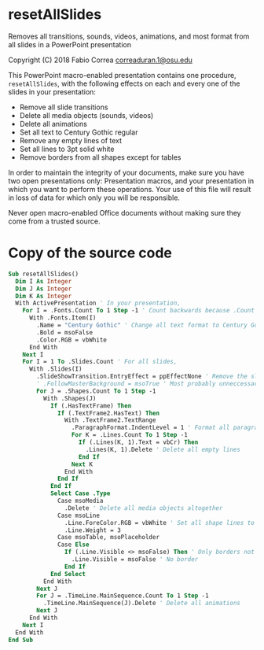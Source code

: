 # resetAllSlides

Removes all transitions, sounds, videos, animations, and most format from all slides in a PowerPoint presentation

Copyright (C) 2018 Fabio Correa correaduran.1@osu.edu

This PowerPoint macro-enabled presentation contains one procedure, `resetAllSlides`, with the following effects on each and every one of the slides in your presentation:

* Remove all slide transitions
* Delete all media objects (sounds, videos)
* Delete all animations
* Set all text to Century Gothic regular
* Remove any empty lines of text
* Set all lines to 3pt solid white
* Remove borders from all shapes except for tables

In order to maintain the integrity of your documents, make sure you have two open presentations only: Presentation macros, and your presentation in which you want to perform these operations. Your use of this file will result in loss of data for which only you will be responsible.

Never open macro-enabled Office documents without making sure they come from a trusted source.

# Copy of the source code

```vb
Sub resetAllSlides()
  Dim I As Integer
  Dim J As Integer
  Dim K As Integer
  With ActivePresentation ' In your presentation,
    For I = .Fonts.Count To 1 Step -1 ' Count backwards because .Count changes
      With .Fonts.Item(I)
        .Name = "Century Gothic" ' Change all text format to Century Gothic regular white
        .Bold = msoFalse
        .Color.RGB = vbWhite
      End With
    Next I
    For I = 1 To .Slides.Count ' For all slides,
      With .Slides(I)
        .SlideShowTransition.EntryEffect = ppEffectNone ' Remove the slide transition
        ' .FollowMasterBackground = msoTrue ' Most probably unneccessary.
        For J = .Shapes.Count To 1 Step -1
          With .Shapes(J)
            If (.HasTextFrame) Then
              If (.TextFrame2.HasText) Then
                With .TextFrame2.TextRange
                  .ParagraphFormat.IndentLevel = 1 ' Format all paragraphs as first level with no indentation
                  For K = .Lines.Count To 1 Step -1
                    If (.Lines(K, 1).Text = vbCr) Then
                      .Lines(K, 1).Delete ' Delete all empty lines
                    End If
                  Next K
                End With
              End If
            End If
            Select Case .Type
              Case msoMedia
                .Delete ' Delete all media objects altogether
              Case msoLine
                .Line.ForeColor.RGB = vbWhite ' Set all shape lines to 3pt solid white
                .Line.Weight = 3
              Case msoTable, msoPlaceholder
              Case Else
                If (.Line.Visible <> msoFalse) Then ' Only borders not previously marked as invisible
                  .Line.Visible = msoFalse ' No border
                End If
            End Select
          End With
        Next J
        For J = .TimeLine.MainSequence.Count To 1 Step -1
          .TimeLine.MainSequence(J).Delete ' Delete all animations
        Next J
      End With
    Next I
  End With
End Sub
```

